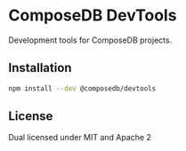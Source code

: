 # ComposeDB DevTools

Development tools for ComposeDB projects.

## Installation

```sh
npm install --dev @composedb/devtools
```

## License

Dual licensed under MIT and Apache 2
